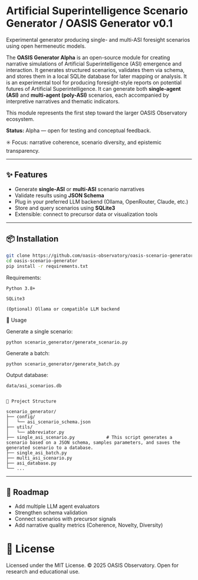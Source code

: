 # Artificial Superintelligence Scenario Generator / OASIS Generator v0.1
Experimental generator producing single- and multi-ASI foresight scenarios using open hermeneutic models.

The **OASIS Generator Alpha** is an open-source module for creating narrative simulations of Artificial Superintelligence (ASI) emergence and interaction.
It generates structured scenarios, validates them via schema, and stores them in a local SQLite database for later mapping or analysis. 
It is an experimental tool for producing foresight-style reports on potential futures of Artificial Superintelligence.
It can generate both **single-agent (ASI)** and **multi-agent (poly-ASI)** scenarios, each accompanied by interpretive narratives and thematic indicators.

This module represents the first step toward the larger OASIS Observatory ecosystem.

**Status:** Alpha — open for testing and conceptual feedback.

✳️ Focus: narrative coherence, scenario diversity, and epistemic transparency.

---

## ✨ Features

- Generate **single-ASI** or **multi-ASI** scenario narratives
- Validate results using **JSON Schema**
- Plug in your preferred LLM backend (Ollama, OpenRouter, Claude, etc.)
- Store and query scenarios using **SQLite3**
- Extensible: connect to precursor data or visualization tools

---

## 📦 Installation

```bash
git clone https://github.com/oasis-observatory/oasis-scenario-generator.git
cd oasis-scenario-generator
pip install -r requirements.txt

```

Requirements:

    Python 3.8+

    SQLite3

    (Optional) Ollama or compatible LLM backend

🚀 Usage

Generate a single scenario:
```
python scenario_generator/generate_scenario.py
```
Generate a batch:
```
python scenario_generator/generate_batch.py
```
Output database:
```
data/asi_scenarios.db
```
```

📁 Project Structure

scenario_generator/
├── config/
│   └── asi_scenario_schema.json
├── utils/
│   └── abbreviator.py
├── single_asi_scenario.py            # This script generates a scenario based on a JSON schema, samples parameters, and saves the generated scenario to a database.
├── single_asi_batch.py
├── multi_asi_scenario.py
├── asi_database.py
└── ...
```

---

## 🧭 Roadmap

- Add multiple LLM agent evaluators
- Strengthen schema validation
- Connect scenarios with precursor signals
- Add narrative quality metrics (Coherence, Novelty, Diversity)

# 🪪 License

Licensed under the MIT License.
© 2025 OASIS Observatory. Open for research and educational use.
